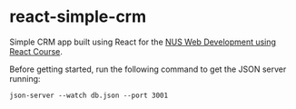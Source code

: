 # react-simple-crm

Simple CRM app built using React for the [NUS Web Development using React Course](https://ace.nus.edu.sg/web-development-using-react/).

Before getting started, run the following command to get the JSON server running:

```json-server --watch db.json --port 3001```
